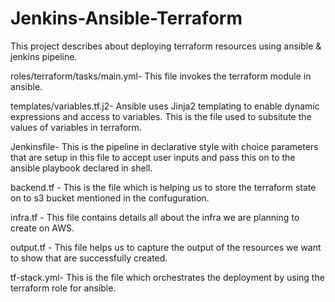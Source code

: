 # Jenkins-Ansible-Terraform

This project describes about deploying terraform resources using ansible & jenkins pipeline.

roles/terraform/tasks/main.yml- This file invokes the terraform module in ansible.

templates/variables.tf.j2- Ansible uses Jinja2 templating to enable dynamic expressions and access to variables. This is the file used to subsitute the values of variables in terraform.

Jenkinsfile- This is the pipeline in declarative style with choice parameters that are setup in this file to accept user inputs and pass this on to the ansible playbook declared in shell.

backend.tf - This is the file which is helping us to store the terraform state on to s3 bucket mentioned in the confuguration. 

infra.tf - This file contains details all about the infra we are planning to create on AWS.

output.tf - This file helps us to capture the output of the resources we want to show that are successfully created.

tf-stack.yml- This is the file which orchestrates the deployment by using the terraform role for ansible.
